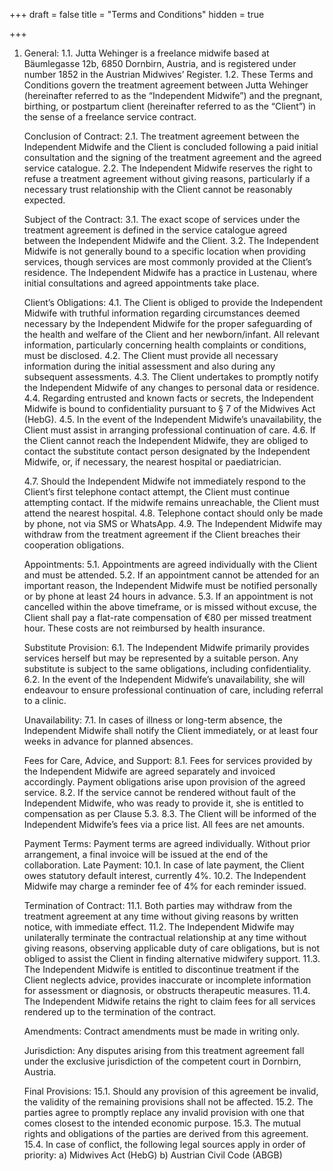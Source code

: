 +++
draft = false
title = "Terms and Conditions"
hidden = true

+++

1. General:
   1.1. Jutta Wehinger is a freelance midwife based at Bäumlegasse 12b, 6850 Dornbirn,
   Austria, and is registered under number 1852 in the Austrian Midwives’ Register.
   1.2. These Terms and Conditions govern the treatment agreement between Jutta Wehinger
   (hereinafter referred to as the “Independent Midwife”) and the pregnant, birthing, or
   postpartum client (hereinafter referred to as the “Client”) in the sense of a freelance service
   contract.

   Conclusion of Contract:
   2.1. The treatment agreement between the Independent Midwife and the Client is concluded
   following a paid initial consultation and the signing of the treatment agreement and the
   agreed service catalogue.
   2.2. The Independent Midwife reserves the right to refuse a treatment agreement without
   giving reasons, particularly if a necessary trust relationship with the Client cannot be
   reasonably expected.

   Subject of the Contract:
   3.1. The exact scope of services under the treatment agreement is defined in the service
   catalogue agreed between the Independent Midwife and the Client.
   3.2. The Independent Midwife is not generally bound to a specific location when providing
   services, though services are most commonly provided at the Client’s residence. The
   Independent Midwife has a practice in Lustenau, where initial consultations and agreed
   appointments take place.

   Client’s Obligations:
   4.1. The Client is obliged to provide the Independent Midwife with truthful information
   regarding circumstances deemed necessary by the Independent Midwife for the proper
   safeguarding of the health and welfare of the Client and her newborn/infant. All relevant
   information, particularly concerning health complaints or conditions, must be disclosed.
   4.2. The Client must provide all necessary information during the initial assessment and also
   during any subsequent assessments.
   4.3. The Client undertakes to promptly notify the Independent Midwife of any changes to
   personal data or residence.
   4.4. Regarding entrusted and known facts or secrets, the Independent Midwife is bound to
   confidentiality pursuant to § 7 of the Midwives Act (HebG).
   4.5. In the event of the Independent Midwife’s unavailability, the Client must assist in
   arranging professional continuation of care.
   4.6. If the Client cannot reach the Independent Midwife, they are obliged to contact the
   substitute contact person designated by the Independent Midwife, or, if necessary, the
   nearest hospital or paediatrician.

   4.7. Should the Independent Midwife not immediately respond to the Client’s first telephone
   contact attempt, the Client must continue attempting contact. If the midwife remains
   unreachable, the Client must attend the nearest hospital.
   4.8. Telephone contact should only be made by phone, not via SMS or WhatsApp.
   4.9. The Independent Midwife may withdraw from the treatment agreement if the Client
   breaches their cooperation obligations.

   Appointments:
   5.1. Appointments are agreed individually with the Client and must be attended.
   5.2. If an appointment cannot be attended for an important reason, the Independent Midwife
   must be notified personally or by phone at least 24 hours in advance.
   5.3. If an appointment is not cancelled within the above timeframe, or is missed without
   excuse, the Client shall pay a flat-rate compensation of €80 per missed treatment hour.
   These costs are not reimbursed by health insurance.

   Substitute Provision:
   6.1. The Independent Midwife primarily provides services herself but may be represented by
   a suitable person. Any substitute is subject to the same obligations, including confidentiality.
   6.2. In the event of the Independent Midwife’s unavailability, she will endeavour to ensure
   professional continuation of care, including referral to a clinic.

   Unavailability:
   7.1. In cases of illness or long-term absence, the Independent Midwife shall notify the Client
   immediately, or at least four weeks in advance for planned absences.

   Fees for Care, Advice, and Support:
   8.1. Fees for services provided by the Independent Midwife are agreed separately and
   invoiced accordingly. Payment obligations arise upon provision of the agreed service.
   8.2. If the service cannot be rendered without fault of the Independent Midwife, who was
   ready to provide it, she is entitled to compensation as per Clause 5.3.
   8.3. The Client will be informed of the Independent Midwife’s fees via a price list. All fees are
   net amounts.

   Payment Terms: Payment terms are agreed individually. Without prior arrangement, a final
   invoice will be issued at the end of the collaboration.
   Late Payment:
   10.1. In case of late payment, the Client owes statutory default interest, currently 4%.
   10.2. The Independent Midwife may charge a reminder fee of 4% for each reminder issued.

   Termination of Contract:
   11.1. Both parties may withdraw from the treatment agreement at any time without giving
   reasons by written notice, with immediate effect.
   11.2. The Independent Midwife may unilaterally terminate the contractual relationship at any
   time without giving reasons, observing applicable duty of care obligations, but is not obliged
   to assist the Client in finding alternative midwifery support.
   11.3. The Independent Midwife is entitled to discontinue treatment if the Client neglects
   advice, provides inaccurate or incomplete information for assessment or diagnosis, or
   obstructs therapeutic measures.
   11.4. The Independent Midwife retains the right to claim fees for all services rendered up to
   the termination of the contract.

   Amendments: Contract amendments must be made in writing only.

   Jurisdiction: Any disputes arising from this treatment agreement fall under the exclusive
   jurisdiction of the competent court in Dornbirn, Austria.

   Final Provisions:
   15.1. Should any provision of this agreement be invalid, the validity of the remaining
   provisions shall not be affected.
   15.2. The parties agree to promptly replace any invalid provision with one that comes closest
   to the intended economic purpose.
   15.3. The mutual rights and obligations of the parties are derived from this agreement.
   15.4. In case of conflict, the following legal sources apply in order of priority:
   a) Midwives Act (HebG)
   b) Austrian Civil Code (ABGB)
